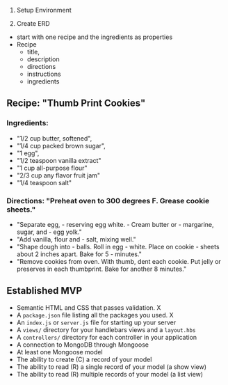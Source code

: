 

1. Setup Environment

2. Create ERD
- start with one recipe and the ingredients as properties
- Recipe
    - title, 
    - description
    - directions
    - instructions
    - ingredients


## Recipe: "Thumb Print Cookies"

### Ingredients: 
- "1/2 cup butter, softened",
- "1/4 cup packed brown sugar",
- "1 egg",
- "1/2 teaspoon vanilla extract"
- "1 cup all-purpose flour"
- "2/3 cup any flavor fruit jam"
- "1/4 teaspoon salt"

### Directions: "Preheat oven to 300 degrees F. Grease cookie sheets."
- "Separate egg, - reserving egg white. - Cream butter or - margarine, sugar, and - egg yolk."
- "Add vanilla, flour and - salt, mixing well."
- "Shape dough into - balls. Roll in egg - white. Place on cookie - sheets about 2 inches apart. Bake for 5 - minutes."
- "Remove cookies from oven. With thumb, dent each cookie. Put jelly or preserves in each thumbprint. Bake for another 8 minutes."

## Established MVP

* Semantic HTML and CSS that passes validation. X
* A `package.json` file listing all the packages you used. X
* An `index.js` or `server.js` file for starting up your server
* A `views/` directory for your handlebars views and a `layout.hbs`
* A `controllers/` directory for each controller in your application
* A connection to MongoDB through Mongoose
* At least one Mongoose model
* The ability to create (C) a record of your model
* The ability to read (R) a single record of your model (a show view)
* The ability to read (R) multiple records of your model (a list view)


